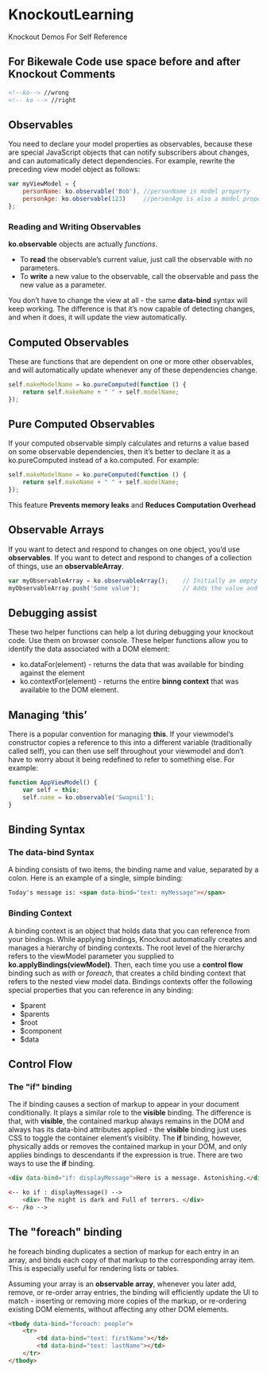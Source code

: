 # KnockoutLearning
Knockout Demos For Self Reference

## For Bikewale Code use space before and after Knockout Comments
```html
<!--ko--> //wrong
<!-- ko --> //right
```

## Observables
You need to declare your model properties as observables, because these are special JavaScript objects that can notify subscribers about changes, and can automatically detect dependencies.
For example, rewrite the preceding view model object as follows:

```javascript
var myViewModel = {
    personName: ko.observable('Bob'), //personName is model property
    personAge: ko.observable(123)     //personAge is also a model property
};
```
### Reading and Writing Observables
**ko.observable** objects are actually *functions*.
* To **read** the observable’s current value, just call the observable with no parameters.
* To **write** a new value to the observable, call the observable and pass the new value as a parameter. 

You don’t have to change the view at all - the same **data-bind** syntax will keep working. The difference is that it’s now capable of detecting changes, and when it does, it will update the view automatically.

## Computed Observables
These are functions that are dependent on one or more other observables, and will automatically update whenever any of these dependencies change.

```javascript
self.makeModelName = ko.pureComputed(function () {
    return self.makeName + " " + self.modelName;
});

```
## Pure Computed Observables
If your computed observable simply calculates and returns a value based on some observable dependencies, then it’s better to declare it as a ko.pureComputed instead of a ko.computed. For example:

```javascript
self.makeModelName = ko.pureComputed(function () {
    return self.makeName + " " + self.modelName;
});
```
This feature **Prevents memory leaks** and **Reduces Computation Overhead**

## Observable Arrays
If you want to detect and respond to changes on one object, you’d use **observables**. If you want to detect and respond to changes of a collection of things, use an **observableArray**.

```javascript
var myObservableArray = ko.observableArray();    // Initially an empty array
myObservableArray.push('Some value');            // Adds the value and notifies observers
```
## Debugging assist
These two helper functions can help a lot during debugging your knockout code. Use them on browser console. These helper functions allow you to identify the data associated with a DOM element:

* ko.dataFor(element) - returns the data that was available for binding against the element
* ko.contextFor(element) - returns the entire **binng context** that was available to the DOM element.

## Managing ‘this’
There is a popular convention for managing **this**. If your viewmodel’s constructor copies a reference to this into a different variable (traditionally called self), you can then use self throughout your viewmodel and don’t have to worry about it being redefined to refer to something else. For example:

```javascript
function AppViewModel() {
    var self = this;
    self.name = ko.observable('Swapnil');
}
```
## Binding Syntax

### The data-bind Syntax
A binding consists of two items, the binding name and value, separated by a colon. Here is an example of a single, simple binding:
```html
Today's message is: <span data-bind="text: myMessage"></span>
```

### Binding Context
A binding context is an object that holds data that you can reference from your bindings. While applying bindings, Knockout automatically creates and manages a hierarchy of binding contexts. The root level of the hierarchy refers to the viewModel parameter you supplied to **ko.applyBindings(viewModel)**. Then, each time you use a **control flow** binding such as *with* or *foreach*, that creates a child binding context that refers to the nested view model data.
Bindings contexts offer the following special properties that you can reference in any binding:

* $parent
* $parents
* $root
* $component
* $data

## Control Flow

### The "if" binding
The if binding causes a section of markup to appear in your document conditionally. It  plays a similar role to the **visible** binding. The difference is that, with **visible**, the contained markup always remains in the DOM and always has its data-bind attributes applied - the **visible** binding just uses CSS to toggle the container element’s visiblity. The **if** binding, however, physically adds or removes the contained markup in your DOM, and only applies bindings to descendants if the expression is true. 
There are two ways to use the **if** binding.

```html
<div data-bind="if: displayMessage">Here is a message. Astonishing.</div>
```

```html
<-- ko if : displayMessage() -->
    <div> The night is dark and Full of terrors. </div>
<-- /ko -->
```
## The "foreach" binding
he foreach binding duplicates a section of markup for each entry in an array, and binds each copy of that markup to the corresponding array item. This is especially useful for rendering lists or tables.

Assuming your array is an **observable array**, whenever you later add, remove, or re-order array entries, the binding will efficiently update the UI to match - inserting or removing more copies of the markup, or re-ordering existing DOM elements, without affecting any other DOM elements.

```html
<tbody data-bind="foreach: people">
    <tr>
        <td data-bind="text: firstName"></td>
        <td data-bind="text: lastName"></td>
    </tr>
</tbody>
```
